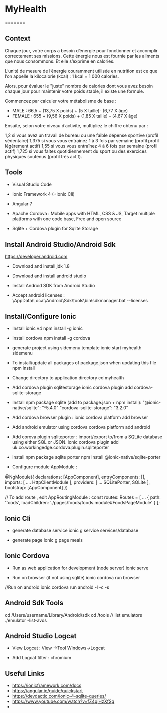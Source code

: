 # MyHealth
=======
## Context

Chaque jour, votre corps a besoin d’énergie pour fonctionner et accomplir correctement ses missions. Cette énergie nous est fournie par les aliments que nous consommons. Et elle s’exprime en calories. 

L’unité de mesure de l’énergie couramment utilisée en nutrition est ce que l’on appelle la kilocalorie (kcal) : 1 kcal = 1 000 calories.

Alors, pour évaluer le "juste" nombre de calories dont vous avez besoin chaque jour pour maintenir votre poids stable, il existe une formule.

Commencez par calculer votre métabolisme de base :

- MALE : 66,5 + (13,75 X poids) + (5 X taille)- (6,77 X âge)
- FEMALE : 655 + (9,56 X poids) + (1,85 X taille) – (4,67 X âge)

Ensuite, selon votre niveau d’activité, multipliez le chiffre obtenu par :

1,2 si vous avez un travail de bureau ou une faible dépense sportive (profil sédentaire)
1,375 si vous vous entraînez 1 à 3 fois par semaine (profil profil légèrement actif)
1,55 si vous vous entraînez 4 à 6 fois par semaine (profil actif)
1,725 si vous faites quotidiennement du sport ou des exercices physiques soutenus (profil très actif).

## Tools
- Visual Studio Code
- Ionic Framework 4 (+Ionic Cli)
- Angular 7
- Apache Cordova : Mobile apps with HTML, CSS & JS, 
Target multiple platforms with one code base, Free and open source

- Sqlite + Cordova plugin for Sqlite Storage


## Install Android Studio/Android Sdk

https://developer.android.com

- Download and install jdk 1.8
- Download and install android studio
- Install Android SDK from Android Studio

- Accept android licenses :
\AppData\Local\Android\Sdk\tools\bin\sdkmanager.bat --licenses

## Install/Configure Ionic

- Install ionic v4
npm install -g ionic

- Install cordova 
npm install -g cordova

- generate project using sidemenu template 
ionic start myhealth sidemenu

- To install/update all packages of package.json when updating this file
npm install

- Change directory to application directory
cd myhealth

- Add cordova plugin sqlitestorage 
ionic cordova plugin add cordova-sqlite-storage

- Install npm package sqlite (add to package.json + npm install):
"@ionic-native/sqlite": "^5.4.0"
"cordova-sqlite-storage": "3.2.0"

- Add cordova browser plugin :
ionic cordova platform add browser

- Add android emulator using cordova
cordova platform add android

- Add corova plugin sqliteporter : import/export to/from a SQLite database using either SQL or JSON.
ionic cordova plugin add uk.co.workingedge.cordova.plugin.sqliteporter

- install npm package sqlite porter
npm install @ionic-native/sqlite-porter

- Configure module AppModule :

@NgModule({
  declarations: [AppComponent],
  entryComponents: [],
  imports: [
  ....
  HttpClientModule
  ],
  providers: [
    ...
	SQLitePorter,
    SQLite
  ],
  bootstrap: [AppComponent]
})

// To add route , edit AppRoutingModule :
const routes: Routes = [
  ...
  { path: 'foods', loadChildren: './pages/foods/foods.module#FoodsPageModule' }
];

## Ionic Cli
- generate database service
ionic g service services/database

- generate page 
ionic g page meals

## Ionic Cordova
- Run as web application for development (node server)
ionic serve

- Run on browser (if not using sqlite)
ionic cordova run browser

//Run on android
ionic cordova run android -l -c -s

## Android Sdk Tools

cd /Users/username/Library/Android/sdk
cd /tools
// list emulators
./emulator -list-avds

## Android Studio Logcat
- View Logcat :
View ->Tool Windows->Logcat 

- Add Logcat filter :
chromium

## Useful Links

- https://ionicframework.com/docs
- https://angular.io/guide/quickstart
- https://devdactic.com/ionic-4-sqlite-queries/
- https://www.youtube.com/watch?v=fZ4giHzXfSg
- 




